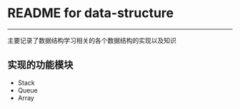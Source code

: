 # **README for data-structure** #
***
主要记录了数据结构学习相关的各个数据结构的实现以及知识


## **实现的功能模块** ##
* Stack
* Queue
* Array
